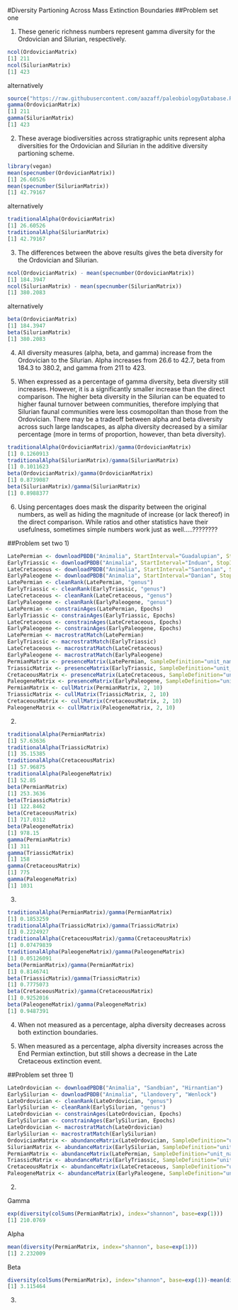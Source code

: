 #Diversity Partioning Across Mass Extinction Boundaries
##Problem set one
1) These generic richness numbers represent gamma diversity for the Ordovician and Silurian, respectively.
```R
ncol(OrdovicianMatrix)
[1] 211
ncol(SilurianMatrix)
[1] 423
```
alternatively
```R
source("https://raw.githubusercontent.com/aazaff/paleobiologyDatabase.R/master/partitionDiversity.R")
gamma(OrdovicianMatrix)
[1] 211
gamma(SilurianMatrix)
[1] 423
```

2) These average biodiversities across stratigraphic units represent alpha diversities for the Ordovician and Silurian in the additive diversity partioning scheme. 
```R
library(vegan)
mean(specnumber(OrdovicianMatrix))
[1] 26.60526
mean(specnumber(SilurianMatrix))
[1] 42.79167
```
alternatively
```R
traditionalAlpha(OrdovicianMatrix)
[1] 26.60526
traditionalAlpha(SilurianMatrix)
[1] 42.79167
```

3) The differences between the above results gives the beta diversity for the Ordovician and Silurian. 
```R
ncol(OrdovicianMatrix) - mean(specnumber(OrdovicianMatrix))
[1] 184.3947
ncol(SilurianMatrix) - mean(specnumber(SilurianMatrix))
[1] 380.2083

```
alternatively
```R
beta(OrdovicianMatrix)
[1] 184.3947
beta(SilurianMatrix)
[1] 380.2083
```

4) All diversity measures (alpha, beta, and gamma) increase from the Ordovician to the Silurian. Alpha increases from 26.6 to 42.7, beta from 184.3 to 380.2, and gamma from 211 to 423.

5) When expressed as a percentage of gamma diversity, beta diversity still increases. However, it is a significantly smaller increase than the direct comparison. The higher beta diversity in the Silurian can be equated to higher faunal turnover between communities, therefore implying that Silurian faunal communities were less cosmopolitan than those from the Ordovician. There may be a tradeoff between alpha and beta diversity across such large landscapes, as alpha diversity decreased by a similar percentage (more in terms of proportion, however, than beta diversity). 
```R
traditionalAlpha(OrdovicianMatrix)/gamma(OrdovicianMatrix)
[1] 0.1260913
traditionalAlpha(SilurianMatrix)/gamma(SilurianMatrix)
[1] 0.1011623
beta(OrdovicianMatrix)/gamma(OrdovicianMatrix)
[1] 0.8739087
beta(SilurianMatrix)/gamma(SilurianMatrix)
[1] 0.8988377
```

6) Using percentages does mask the disparity between the original numbers, as well as hiding the magnitude of increase (or lack thereof) in the direct comparison. While ratios and other statistics have their usefulness, sometimes simple numbers work just as well.....????????

##Problem set two
1)
```R
LatePermian <- downloadPBDB("Animalia", StartInterval="Guadalupian", StopInterval="Lopingian")
EarlyTriassic <- downloadPBDB("Animalia", StartInterval="Induan", StopInterval="Ladinian")
LateCretaceous <- downloadPBDB("Animalia", StartInterval="Santonian", StopInterval="Maastrichtian")
EarlyPaleogene <- downloadPBDB("Animalia", StartInterval="Danian", StopInterval="Lutetian")
LatePermian <- cleanRank(LatePermian, "genus")
EarlyTriassic <- cleanRank(EarlyTriassic, "genus")
LateCretaceous <- cleanRank(LateCretaceous, "genus")
EarlyPaleogene <- cleanRank(EarlyPaleogene, "genus")
LatePermian <- constrainAges(LatePermian, Epochs)
EarlyTriassic <- constrainAges(EarlyTriassic, Epochs)
LateCretaceous <- constrainAges(LateCretaceous, Epochs)
EarlyPaleogene <- constrainAges(EarlyPaleogene, Epochs)
LatePermian <- macrostratMatch(LatePermian)
EarlyTriassic <- macrostratMatch(EarlyTriassic)
LateCretaceous <- macrostratMatch(LateCretaceous)
EarlyPaleogene <- macrostratMatch(EarlyPaleogene)
PermianMatrix <- presenceMatrix(LatePermian, SampleDefinition="unit_name", TaxonRank="genus")
TriassicMatrix <- presenceMatrix(EarlyTriassic, SampleDefinition="unit_name", TaxonRank="genus")
CretaceousMatrix <- presenceMatrix(LateCretaceous, SampleDefinition="unit_name", TaxonRank="genus")
PaleogeneMatrix <- presenceMatrix(EarlyPaleogene, SampleDefinition="unit_name", TaxonRank="genus")
PermianMatrix <- cullMatrix(PermianMatrix, 2, 10)
TriassicMatrix <- cullMatrix(TriassicMatrix, 2, 10)
CretaceousMatrix <- cullMatrix(CretaceousMatrix, 2, 10)
PaleogeneMatrix <- cullMatrix(PaleogeneMatrix, 2, 10)
```

2)
```R
traditionalAlpha(PermianMatrix)
[1] 57.63636
traditionalAlpha(TriassicMatrix)
[1] 35.15385
traditionalAlpha(CretaceousMatrix)
[1] 57.96875
traditionalAlpha(PaleogeneMatrix)
[1] 52.85
beta(PermianMatrix)
[1] 253.3636
beta(TriassicMatrix)
[1] 122.8462
beta(CretaceousMatrix)
[1] 717.0312
beta(PaleogeneMatrix)
[1] 978.15
gamma(PermianMatrix)
[1] 311
gamma(TriassicMatrix)
[1] 158
gamma(CretaceousMatrix)
[1] 775
gamma(PaleogeneMatrix)
[1] 1031
```

3)
```R
traditionalAlpha(PermianMatrix)/gamma(PermianMatrix)
[1] 0.1853259
traditionalAlpha(TriassicMatrix)/gamma(TriassicMatrix)
[1] 0.2224927
traditionalAlpha(CretaceousMatrix)/gamma(CretaceousMatrix)
[1] 0.07479839
traditionalAlpha(PaleogeneMatrix)/gamma(PaleogeneMatrix)
[1] 0.05126091
beta(PermianMatrix)/gamma(PermianMatrix)
[1] 0.8146741
beta(TriassicMatrix)/gamma(TriassicMatrix)
[1] 0.7775073
beta(CretaceousMatrix)/gamma(CretaceousMatrix)
[1] 0.9252016
beta(PaleogeneMatrix)/gamma(PaleogeneMatrix)
[1] 0.9487391
```

4) When not measured as a percentage, alpha diversity decreases across both extinction boundaries.

5) When measured as a percentage, alpha diversity increases across the End Permian extinction, but still shows a decrease in the Late Cretaceous extinction event.

##Problem set three
1)
```R
LateOrdovician <- downloadPBDB("Animalia", "Sandbian", "Hirnantian")
EarlySilurian <- downloadPBDB("Animalia", "Llandovery", "Wenlock")
LateOrdovician <- cleanRank(LateOrdovician, "genus")
EarlySilurian <- cleanRank(EarlySilurian, "genus")
LateOrdovician <- constrainAges(LateOrdovician, Epochs)
EarlySilurian <- constrainAges(EarlySilurian, Epochs)
LateOrdovician <- macrostratMatch(LateOrdovician)
EarlySilurian <- macrostratMatch(EarlySilurian)
OrdovicianMatrix <- abundanceMatrix(LateOrdovician, SampleDefinition="unit_name", TaxonRank="genus")
SilurianMatrix <- abundanceMatrix(EarlySilurian, SampleDefinition="unit_name", TaxonRank="genus")
PermianMatrix <- abundanceMatrix(LatePermian, SampleDefinition="unit_name", TaxonRank="genus")
TriassicMatrix <- abundanceMatrix(EarlyTriassic, SampleDefinition="unit_name", TaxonRank="genus")
CretaceousMatrix <- abundanceMatrix(LateCretaceous, SampleDefinition="unit_name", TaxonRank="genus")
PaleogeneMatrix <- abundanceMatrix(EarlyPaleogene, SampleDefinition="unit_name", TaxonRank="genus")
```

2) 
Gamma
```R
exp(diversity(colSums(PermianMatrix), index="shannon", base=exp(1)))
[1] 210.0769
```
Alpha
```R
mean(diversity(PermianMatrix, index="shannon", base=exp(1)))
[1] 2.232009
```
Beta
```R
diversity(colSums(PermianMatrix), index="shannon", base=exp(1))-mean(diversity(PermianMatrix), index="shannon", base=exp(1))
[1] 3.115464
```

3)
